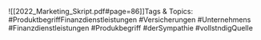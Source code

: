 
![[2022_Marketing_Skript.pdf#page=86]]Tags & Topics:
   #ProduktbegriffFinanzdienstleistungen
   #Versicherungen
   #Unternehmens
   #Finanzdienstleistungen
   #Produkbegriff
   #derSympathie
   #vollstndigQuelle